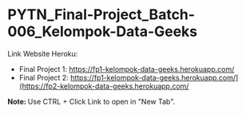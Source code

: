 # PYTN_Final-Project_Batch-006_Kelompok-Data-Geeks

Link Website Heroku:
- Final Project 1: https://fp1-kelompok-data-geeks.herokuapp.com/
- Final Project 2: https://fp1-kelompok-data-geeks.herokuapp.com/](https://fp2-kelompok-data-geeks.herokuapp.com/

<b>Note: </b> Use CTRL + Click Link to open in "New Tab".
